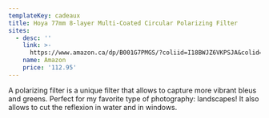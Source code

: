 ```yaml
---
templateKey: cadeaux
title: Hoya 77mm 8-layer Multi-Coated Circular Polarizing Filter
sites:
  - desc: ''
    link: >-
      https://www.amazon.ca/dp/B001G7PMGS/?coliid=I18BWJZ6VKPSJA&colid=2JQ92RAZIDPNX&psc=0&ref_=lv_ov_lig_dp_it
    name: Amazon
    price: '112.95'
---
```

A polarizing filter is a unique filter that allows to capture more vibrant bleus and greens. Perfect for my favorite type of photography: landscapes! It also allows to cut the reflexion in water and in windows.
